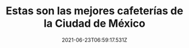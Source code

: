 ---
title: "Estas son las mejores cafeterías de la Ciudad de México "
date: 2021-06-23T06:59:17.531Z
featuredimage: /assets/1742.jpg
categoria: Recomendaciones
tags:
  - "#Cafeterias"
  - "#Recomendadciones"
  - "#cafe"
short-description: Estas son las mejores cafeterías de la Cuidad de México
mk1: >+
  ### 1.

  ![1741](/assets/1741.jpg "1741")

  #### Rococó Cafe Espresso


  Ubicación: Juan de la Barrera 4, Colonia Condesa, Cuauhtémoc, 06140 Cuahutemoc, CDMX, México

  Definición: «Cafetería de barrio, creamos comunidad entre nuestros clientes y amigos.»

  ### 2.

  ![1742](/assets/1742.jpg "1742")

  #### Passmar


  Otra de las mejores cafeterías en México.

  Ubicación: Calle, Adolfo Prieto s/n, Del Valle, Benito Juárez, 03100 CDMX, México

  Definición: «Desde los mejores granos y procesos de tostado, hechos con amor y pasión familiar, hasta el mejor resultado en taza para nuestros clientes amantes del buen café de especialidad».
mk2: >+
  ### 3.

  ![1743](/assets/1743.png "1743")

  #### Café Avellaneda


  Ubicación: Higuera 40-A, La Concepción, Coyoacán, 04020 Ciudad de México, CDMX, México

  Definición: «Pintoresca cafetería de barrio que ofrece bebidas calientes acompañadas de postres en un ambiente hogareño».



  ### 4.

  ![1744](/assets/1744.jpg "1744")

  #### Memorias de un Barista



  Definición: «Cada taza es el resultado de trabajar y experimentar con el grano, de diversas maneras. En Memorias de un Barista se aprende día con día y comparten con sus clientes el conocimiento adquirido».
mk3: >+
  ### 5.

  ![1745](/assets/1745.jpg "1745")

  #### Taller de Espresso


  Ubicación: Avenida Hidalgo 1586, colonia Americana, dos cuadras y media antes de avenida Chapultepec, en Guadalajara. Y Avenida Enrique Ladrón de Guevara 3023, colonia Paseos del Sol, frente al templo del Señor de la Salud, en Zapopan.

  ### 6.

  ![1746](/assets/1746.jpg "1746")

  #### Café 5pm


  Ubicación: Avenida Guadalupe 5181-B Jardines de Guadalupe, Zapopan 45030 México.
  Desde su comunicación en redes sociales hasta la forma de tratar a cualquier persona que se acerque a beber una taza de café, la regla es el vínculo y el trato de amistad.
mk4: >+
  ### 7.

  ![1747](/assets/1747.jpg "1747")

  #### Café Europa


  Ubicación: Café Europa cuenta con 12 locales, todas ellas en Morelia, Mich, México.

  Definición: especial cuidado de toda la cadena de producción, desde el cultivo hasta la taza de café.

  ### 8.

  ![1748](/assets/1748.jpg "1748")

  #### ospeso


  Ubicación: Joaquín Clausell 10342, Zona Urbana Río, Tijuana, B.C., México.

  Definición: especial cuidado de toda la cadena de producción, desde el cultivo hasta la taza de café.
mk5: >+
  ### 9.

  ![1749](/assets/1749.jpg "1749")

  #### Das Cortez


  Ubicación: 22150 Tijuana, México.

  Definición: «Cafés finos».

  ### 10.

  ![1750](/assets/1750.jpg "1750")

  #### Casa Cardinal


  Ubicación: Córdoba 132, Ciudad de México, México.

  Definición: Cafetería de especialidad de estilo moderno, avocada a los cócteles a base de café.
---